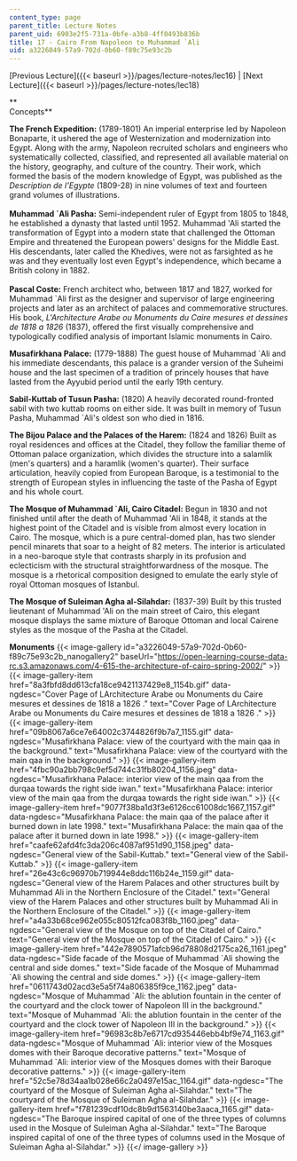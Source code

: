 ```yaml
---
content_type: page
parent_title: Lecture Notes
parent_uid: 6903e2f5-731a-0bfe-a3b8-4ff0493b836b
title: 17 - Cairo From Napoleon to Muhammad `Ali
uid: a3226049-57a9-702d-0b60-f89c75e93c2b
---
```


[Previous Lecture]({{< baseurl >}}/pages/lecture-notes/lec16) | [Next Lecture]({{< baseurl >}}/pages/lecture-notes/lec18)

**  
Concepts**

**The French Expedition:** (1789-1801) An imperial enterprise led by Napoleon Bonaparte, it ushered the age of Westernization and modernization into Egypt. Along with the army, Napoleon recruited scholars and engineers who systematically collected, classified, and represented all available material on the history, geography, and culture of the country. Their work, which formed the basis of the modern knowledge of Egypt, was published as the _Description de l'Egypte_ (1809-28) in nine volumes of text and fourteen grand volumes of illustrations.  
   
**Muhammad &grave;Ali Pasha:** Semi-independent ruler of Egypt from 1805 to 1848, he established a dynasty that lasted until 1952. Muhammad 'Ali started the transformation of Egypt into a modern state that challenged the Ottoman Empire and threatened the European powers' designs for the Middle East. His descendants, later called the Khedives, were not as farsighted as he was and they eventually lost even Egypt's independence, which became a British colony in 1882.  
   
**Pascal Coste:** French architect who, between 1817 and 1827, worked for Muhammad &grave;Ali first as the designer and supervisor of large engineering projects and later as an architect of palaces and commemorative structures. His book, _L'Architecture Arabe ou Monuments du Caire mesures et dessines de 1818 a 1826_ (1837), offered the first visually comprehensive and typologically codified analysis of important Islamic monuments in Cairo.

**Musafirkhana Palace:** (1779-1888) The guest house of Muhammad &grave;Ali and his immediate descendants, this palace is a grander version of the Suheimi house and the last specimen of a tradition of princely houses that have lasted from the Ayyubid period until the early 19th century.

**Sabil-Kuttab of Tusun Pasha:** (1820) A heavily decorated round-fronted sabil with two kuttab rooms on either side. It was built in memory of Tusun Pasha, Muhammad &grave;Ali's oldest son who died in 1816.

**The Bijou Palace and the Palaces of the Harem:** (1824 and 1826) Built as royal residences and offices at the Citadel, they follow the familiar theme of Ottoman palace organization, which divides the structure into a salamlik (men's quarters) and a haramlik (women's quarter). Their surface articulation, heavily copied from European Baroque, is a testimonial to the strength of European styles in influencing the taste of the Pasha of Egypt and his whole court.

**The Mosque of Muhammad &grave;Ali, Cairo Citadel:** Begun in 1830 and not finished until after the death of Muhammad 'Ali in 1848, it stands at the highest point of the Citadel and is visible from almost every location in Cairo. The mosque, which is a pure central-domed plan, has two slender pencil minarets that soar to a height of 82 meters. The interior is articulated in a neo-baroque style that contrasts sharply in its profusion and eclecticism with the structural straightforwardness of the mosque. The mosque is a rhetorical composition designed to emulate the early style of royal Ottoman mosques of Istanbul.

**The Mosque of Suleiman Agha al-Silahdar:** (1837-39) Built by this trusted lieutenant of Muhammad 'Ali on the main street of Cairo, this elegant mosque displays the same mixture of Baroque Ottoman and local Cairene styles as the mosque of the Pasha at the Citadel.

**Monuments**
{{< image-gallery id="a3226049-57a9-702d-0b60-f89c75e93c2b_nanogallery2" baseUrl="https://open-learning-course-data-rc.s3.amazonaws.com/4-615-the-architecture-of-cairo-spring-2002/" >}}
{{< image-gallery-item href="8a3fbfd8dd613cfa18ce9421137429e8_1154b.gif" data-ngdesc="Cover Page of LArchitecture Arabe ou Monuments du Caire mesures et dessines de 1818 a 1826 ." text="Cover Page of LArchitecture Arabe ou Monuments du Caire mesures et dessines de 1818 a 1826 ." >}}
{{< image-gallery-item href="09b8067a6ce7e64002c3744826f9b7a7_1155.gif" data-ngdesc="Musafirkhana Palace: view of the courtyard with the main qaa in the background." text="Musafirkhana Palace: view of the courtyard with the main qaa in the background." >}}
{{< image-gallery-item href="4fbc90a2bb798c9ef5d744c31fb80204_1156.jpeg" data-ngdesc="Musafirkhana Palace: interior view of the main qaa from the durqaa towards the right side iwan." text="Musafirkhana Palace: interior view of the main qaa from the durqaa towards the right side iwan." >}}
{{< image-gallery-item href="9077f38ba1d3f3e6126cc61008dc1667_1157.gif" data-ngdesc="Musafirkhana Palace: the main qaa of the palace after it burned down in late 1998." text="Musafirkhana Palace: the main qaa of the palace after it burned down in late 1998." >}}
{{< image-gallery-item href="caafe62afd4fc3da206c4087af951d90_1158.jpeg" data-ngdesc="General view of the Sabil-Kuttab." text="General view of the Sabil-Kuttab." >}}
{{< image-gallery-item href="26e43c6c96970b719944e8ddc116b24e_1159.gif" data-ngdesc="General view of the Harem Palaces and other structures built by Muhammad Ali in the Northern Enclosure of the Citadel." text="General view of the Harem Palaces and other structures built by Muhammad Ali in the Northern Enclosure of the Citadel." >}}
{{< image-gallery-item href="a4a33b68ce962e055c80512fca083f8b_1160.jpeg" data-ngdesc="General view of the Mosque on top of the Citadel of Cairo." text="General view of the Mosque on top of the Citadel of Cairo." >}}
{{< image-gallery-item href="442e7890571afcb96d78808d2175ca26_1161.jpeg" data-ngdesc="Side facade of the Mosque of Muhammad &grave;Ali showing the central and side domes." text="Side facade of the Mosque of Muhammad &grave;Ali showing the central and side domes." >}}
{{< image-gallery-item href="0611743d02acd3e5a5f74a806385f9ce_1162.jpeg" data-ngdesc="Mosque of Muhammad &grave;Ali: the ablution fountain in the center of the courtyard and the clock tower of Napoleon III in the background." text="Mosque of Muhammad &grave;Ali: the ablution fountain in the center of the courtyard and the clock tower of Napoleon III in the background." >}}
{{< image-gallery-item href="96983c8b7e6717cd935446ebb4bf9e74_1163.gif" data-ngdesc="Mosque of Muhammad &grave;Ali: interior view of the Mosques domes with their Baroque decorative patterns." text="Mosque of Muhammad &grave;Ali: interior view of the Mosques domes with their Baroque decorative patterns." >}}
{{< image-gallery-item href="52c5e78d34aa1b028e66c2a0497e15ac_1164.gif" data-ngdesc="The courtyard of the Mosque of Suleiman Agha al-Silahdar." text="The courtyard of the Mosque of Suleiman Agha al-Silahdar." >}}
{{< image-gallery-item href="f781239cdf10dc8b9d1563140be3aaca_1165.gif" data-ngdesc="The Baroque inspired capital of one of the three types of columns used in the Mosque of Suleiman Agha al-Silahdar." text="The Baroque inspired capital of one of the three types of columns used in the Mosque of Suleiman Agha al-Silahdar." >}}
{{</ image-gallery >}}